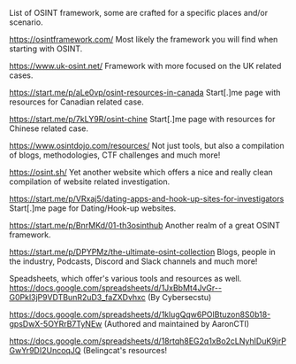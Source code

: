 List of OSINT framework, some are crafted for a specific places and/or scenario.
 
https://osintframework.com/  Most likely the framework you will find when starting with OSINT. 

https://www.uk-osint.net/ Framework with more focused on the UK related cases. 

https://start.me/p/aLe0vp/osint-resources-in-canada Start[.]me page with resources for Canadian related case.

https://start.me/p/7kLY9R/osint-chine Start[.]me page with resources for Chinese related case.

https://www.osintdojo.com/resources/ Not just tools, but also a compilation of blogs, methodologies, CTF challenges and much more!

https://osint.sh/ Yet another website which offers a nice and really clean compilation of website related investigation.

https://start.me/p/VRxaj5/dating-apps-and-hook-up-sites-for-investigators Start[.]me page for Dating/Hook-up websites.

https://start.me/p/BnrMKd/01-th3osinthub Another realm of a great OSINT framework.

https://start.me/p/DPYPMz/the-ultimate-osint-collection Blogs, people in the industry, Podcasts, Discord and Slack channels and much more!

Speadsheets, which offer's various tools and resources as well.
https://docs.google.com/spreadsheets/d/1JxBbMt4JvGr--G0Pkl3jP9VDTBunR2uD3_faZXDvhxc (By Cybersecstu)

https://docs.google.com/spreadsheets/d/1klugQqw6POlBtuzon8S0b18-gpsDwX-5OYRrB7TyNEw (Authored and maintained by AaronCTI)

https://docs.google.com/spreadsheets/d/18rtqh8EG2q1xBo2cLNyhIDuK9jrPGwYr9DI2UncoqJQ (Belingcat's resources!
